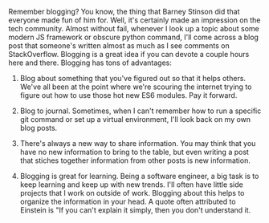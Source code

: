 Remember blogging? You know, the thing that Barney Stinson did that everyone made fun of him for. Well, it's certainly made an impression on the tech community. Almost without fail, whenever I look up a topic about some modern JS framework or obscure python command, I'll come across a blog post that someone's written almost as much as I see comments on StackOverflow. Blogging is a great idea if you can devote a couple hours here and there. Blogging has tons of advantages:

1. Blog about something that you've figured out so that it helps others. We've all been at the point where we're scouring the internet trying to figure out how to use those hot new ES6 modules. Pay it forward.

2. Blog to journal. Sometimes, when I can't remember how to run a specific git command or set up a virtual environment, I'll look back on my own blog posts. 

3. There's always a new way to share information. You may think that you have no new information to bring to the table, but even writing a post that stiches together information from other posts is new information.

4. Blogging is great for learning. Being a software engineer, a big task is to keep learning and keep up with new trends. I'll often have little side projects that I work on outside of work. Blogging about this helps to organize the information in your head. A quote often attributed to Einstein is "If you can't explain it simply, then you don't understand it.